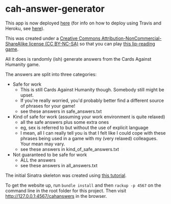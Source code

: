 # cah-answer-generator

This app is now deployed [here](https://cah-answer-generator.herokuapp.com/) (for info on how to deploy using Travis and Heroku, see [here](https://github.com/claresudbery/tic-tac-toe-kata/blob/master/README.md#deploying-to-heroku-via-travis)).

This was created under a [Creative Commons Attribution-NonCommercial-ShareAlike license (CC BY-NC-SA)](https://creativecommons.org/licenses/by-nc/3.0/) so that you can play [this lip-reading game](https://clare-wiki.herokuapp.com/pages/think/life/Fun-Games#the-lip-reading-game).

All it does is randomly (ish) generate answers from the Cards Against Humanity game.

The answers are split into three categories:

- Safe for work 
	- This is still Cards Against Humanity though. Somebody still might be upset.
	- If you're really worried, you'd probably better find a different source of phrases for your game!
	- see these answers in safe_answers.txt
- Kind of safe for work (assuming your work environment is quite relaxed)
	- all the safe answers plus some extra ones
	- eg, sex is referred to but without the use of explicit language
	- I mean, all I can really tell you is that I felt like I could cope with these phrases being used in a game with my (very relaxed) colleagues. Your mean may vary.
	- see these answers in kind_of_safe_answers.txt
- Not guaranteed to be safe for work 
	- ALL the answers
	- see these answers in all_answers.txt

The initial Sinatra skeleton was created using [this tutorial](http://webapps-for-beginners.rubymonstas.org/sinatra/hello_world.html).

To get the website up, run `bundle install` and then `rackup -p 4567` on the command line in the root folder for this project. Then visit http://127.0.0.1:4567/cahanswers in the browser.


